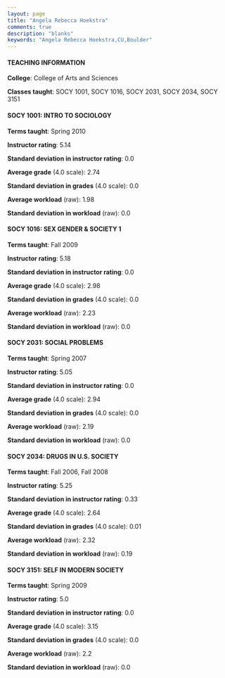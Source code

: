 ```yaml
---
layout: page
title: "Angela Rebecca Hoekstra" 
comments: true
description: "blanks"
keywords: "Angela Rebecca Hoekstra,CU,Boulder"
---
```

<head>
<script src="https://ajax.googleapis.com/ajax/libs/jquery/2.1.3/jquery.min.js"></script>
<script src="https://dl.dropboxusercontent.com/s/pc42nxpaw1ea4o9/highcharts.js?dl=0"></script>
<!-- <script src="../assets/js/highcharts.js"></script> -->
<style type="text/css">@font-face {
	font-family: "Bebas Neue";
	src: url(https://www.filehosting.org/file/details/544349/BebasNeue Regular.otf) format("opentype");
	}
	h1.Bebas { 
		font-family: "Bebas Neue", Verdana, Tahoma;
	}
</style>
</head>
	   
#### TEACHING INFORMATION

**College**: College of Arts and Sciences

**Classes taught**: SOCY 1001, SOCY 1016, SOCY 2031, SOCY 2034, SOCY 3151

#### SOCY 1001: INTRO TO SOCIOLOGY

**Terms taught**: Spring 2010

**Instructor rating**: 5.14

**Standard deviation in instructor rating**: 0.0

**Average grade** (4.0 scale): 2.74

**Standard deviation in grades** (4.0 scale): 0.0

**Average workload** (raw): 1.98

**Standard deviation in workload** (raw): 0.0

#### SOCY 1016: SEX GENDER & SOCIETY 1

**Terms taught**: Fall 2009

**Instructor rating**: 5.18

**Standard deviation in instructor rating**: 0.0

**Average grade** (4.0 scale): 2.98

**Standard deviation in grades** (4.0 scale): 0.0

**Average workload** (raw): 2.23

**Standard deviation in workload** (raw): 0.0

#### SOCY 2031: SOCIAL PROBLEMS

**Terms taught**: Spring 2007

**Instructor rating**: 5.05

**Standard deviation in instructor rating**: 0.0

**Average grade** (4.0 scale): 2.94

**Standard deviation in grades** (4.0 scale): 0.0

**Average workload** (raw): 2.19

**Standard deviation in workload** (raw): 0.0

#### SOCY 2034: DRUGS IN U.S. SOCIETY

**Terms taught**: Fall 2006, Fall 2008

**Instructor rating**: 5.25

**Standard deviation in instructor rating**: 0.33

**Average grade** (4.0 scale): 2.64

**Standard deviation in grades** (4.0 scale): 0.01

**Average workload** (raw): 2.32

**Standard deviation in workload** (raw): 0.19

#### SOCY 3151: SELF IN MODERN SOCIETY

**Terms taught**: Spring 2009

**Instructor rating**: 5.0

**Standard deviation in instructor rating**: 0.0

**Average grade** (4.0 scale): 3.15

**Standard deviation in grades** (4.0 scale): 0.0

**Average workload** (raw): 2.2

**Standard deviation in workload** (raw): 0.0

